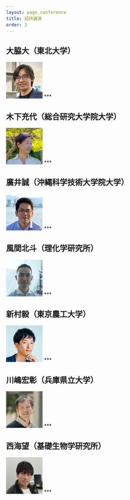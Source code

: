 ```yaml
---
layout: page_conference
title: 招待講演
order: 3
---
```

## 大脇大（東北大学）  
<img src="/event_01/images/大脇大.png" width="100px">  
***


<br>

## 木下充代（総合研究大学院大学）  
<img src="/event_01/images/木下充代.png" width="100px">  
***


<br>

## 廣井誠（沖縄科学技術大学院大学）  
<img src="/event_01/images/廣井誠.jpg" width="100px">   
***


<br>

## 風間北斗（理化学研究所）  
<img src="/event_01/images/風間北斗.jpg" width="100px">  
***


<br>

## 新村毅（東京農工大学）  
<img src="/event_01/images/新村毅.jpg" width="100px">
***


<br>

## 川嶋宏彰（兵庫県立大学）  
<img src="/event_01/images/川嶋宏彰.png" width="100px">
***


<br>

## 西海望（基礎生物学研究所）   
<img src="/event_01/images/西海望.png" width="100px">
***


<br>
